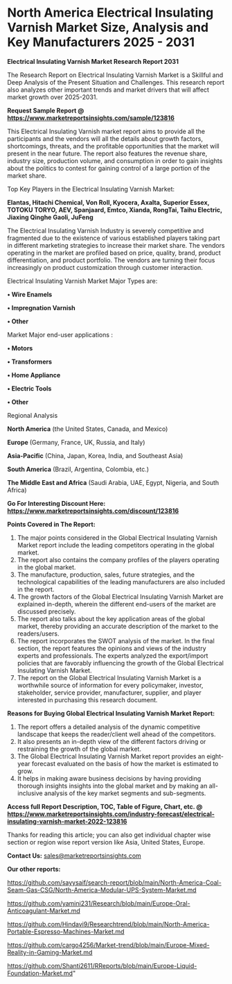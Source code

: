 # North America Electrical Insulating Varnish Market Size, Analysis and Key Manufacturers 2025 - 2031

<strong>Electrical Insulating Varnish Market Research Report 2031</strong>

The Research Report on Electrical Insulating Varnish Market is a Skillful and Deep Analysis of the Present Situation and Challenges. This research report also analyzes other important trends and market drivers that will affect market growth over 2025-2031.

<strong>Request Sample Report @ <a href=https://www.marketreportsinsights.com/sample/123816>https://www.marketreportsinsights.com/sample/123816</a></strong>

This Electrical Insulating Varnish market report aims to provide all the participants and the vendors will all the details about growth factors, shortcomings, threats, and the profitable opportunities that the market will present in the near future. The report also features the revenue share, industry size, production volume, and consumption in order to gain insights about the politics to contest for gaining control of a large portion of the market share.

Top Key Players in the Electrical Insulating Varnish Market:

<strong>Elantas, Hitachi Chemical, Von Roll, Kyocera, Axalta, Superior Essex, TOTOKU TORYO, AEV, Spanjaard, Emtco, Xianda, RongTai, Taihu Electric, Jiaxing Qinghe Gaoli, JuFeng</strong>

The Electrical Insulating Varnish Industry is severely competitive and fragmented due to the existence of various established players taking part in different marketing strategies to increase their market share. The vendors operating in the market are profiled based on price, quality, brand, product differentiation, and product portfolio. The vendors are turning their focus increasingly on product customization through customer interaction.

Electrical Insulating Varnish Market Major Types are:

<strong>• Wire Enamels

• Impregnation Varnish

• Other</strong>

Market Major end-user applications :

<strong>• Motors

• Transformers

• Home Appliance

• Electric Tools

• Other</strong>

Regional Analysis

</u><strong><b>North America</b></strong> (the United States, Canada, and Mexico)

<strong><b>Europe </b></strong>(Germany, France, UK, Russia, and Italy)

<strong><b>Asia-Pacific</b></strong> (China, Japan, Korea, India, and Southeast Asia)

<strong><b>South America</b></strong> (Brazil, Argentina, Colombia, etc.)

<strong><b>The Middle East and Africa</b></strong> (Saudi Arabia, UAE, Egypt, Nigeria, and South Africa)

<strong>Go For Interesting Discount Here: <a href=https://www.marketreportsinsights.com/discount/123816>https://www.marketreportsinsights.com/discount/123816</a></strong>

<strong>Points Covered in The Report:</strong>
<ol>
  <li>The major points considered in the Global Electrical Insulating Varnish Market report include the leading competitors operating in the global market.</li>
  <li>The report also contains the company profiles of the players operating in the global market.</li>
  <li>The manufacture, production, sales, future strategies, and the technological capabilities of the leading manufacturers are also included in the report.</li>
  <li>The growth factors of the Global Electrical Insulating Varnish Market are explained in-depth, wherein the different end-users of the market are discussed precisely.</li>
  <li>The report also talks about the key application areas of the global market, thereby providing an accurate description of the market to the readers/users.</li>
  <li>The report incorporates the SWOT analysis of the market. In the final section, the report features the opinions and views of the industry experts and professionals. The experts analyzed the export/import policies that are favorably influencing the growth of the Global Electrical Insulating Varnish Market.</li>
  <li>The report on the Global Electrical Insulating Varnish Market is a worthwhile source of information for every policymaker, investor, stakeholder, service provider, manufacturer, supplier, and player interested in purchasing this research document.</li>
</ol>
<strong>Reasons for Buying Global Electrical Insulating Varnish Market Report:</strong>

<ol>
  <li>The report offers a detailed analysis of the dynamic competitive landscape that keeps the reader/client well ahead of the competitors.</li>
  <li>It also presents an in-depth view of the different factors driving or restraining the growth of the global market.</li>
  <li>The Global Electrical Insulating Varnish Market report provides an eight-year forecast evaluated on the basis of how the market is estimated to grow.</li>
  <li>It helps in making aware business decisions by having providing thorough insights insights into the global market and by making an all-inclusive analysis of the key market segments and sub-segments.</li>
</ol>
<strong>Access full Report Description, TOC, Table of Figure, Chart, etc. @ <a href=https://www.marketreportsinsights.com/industry-forecast/electrical-insulating-varnish-market-2022-123816>https://www.marketreportsinsights.com/industry-forecast/electrical-insulating-varnish-market-2022-123816</a></strong>


Thanks for reading this article; you can also get individual chapter wise section or region wise report version like Asia, United States, Europe.

<strong>Contact Us:</strong>
sales@marketreportsinsights.com

<strong>Our other reports:</strong>

<a href=https://github.com/sayysaif/search-report/blob/main/North-America-Coal-Seam-Gas-CSG/North-America-Modular-UPS-System-Market.md>https://github.com/sayysaif/search-report/blob/main/North-America-Coal-Seam-Gas-CSG/North-America-Modular-UPS-System-Market.md</a>

<a href=https://github.com/yamini231/Research/blob/main/Europe-Oral-Anticoagulant-Market.md>https://github.com/yamini231/Research/blob/main/Europe-Oral-Anticoagulant-Market.md</a>

<a href=https://github.com/Hindavi9/Researchtrend/blob/main/North-America-Portable-Espresso-Machines-Market.md>https://github.com/Hindavi9/Researchtrend/blob/main/North-America-Portable-Espresso-Machines-Market.md</a>

<a href=https://github.com/cargo4256/Market-trend/blob/main/Europe-Mixed-Reality-in-Gaming-Market.md>https://github.com/cargo4256/Market-trend/blob/main/Europe-Mixed-Reality-in-Gaming-Market.md</a>

<a href=https://github.com/Shanti2611/RReports/blob/main/Europe-Liquid-Foundation-Market.md>https://github.com/Shanti2611/RReports/blob/main/Europe-Liquid-Foundation-Market.md</a>"
